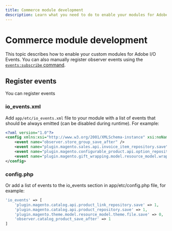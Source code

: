 ```yaml
---
title: Commerce module development
description: Learn what you need to do to enable your modules for Adobe I/O Events.
---
```


# Commerce module development

This topic describes how to enable your custom modules for Adobe I/O Events. You can also manually register observer events using the [`events:subscribe` command](./commands.md#subscribe-to-a-commerce-event).

## Register events

You can register events 

### io_events.xml

Add `app/etc/io_events.xml` file to your module with a list of events that should be always emitted (can be disabled during runtime). For example:

```xml
<?xml version="1.0"?>
<config xmlns:xsi="http://www.w3.org/2001/XMLSchema-instance" xsi:noNamespaceSchemaLocation="urn:magento:module-commerce-events-client/etc/io_events.xsd">
    <event name="observer.store_group_save_after" />
    <event name="plugin.magento.sales.api.invoice_item_repository.save" />
    <event name="plugin.magento.configurable_product.api.option_repository.save" />
    <event name="plugin.magento.gift_wrapping.model.resource_model.wrapping.save" />
</config>
```

### config.php

Or add a list of events to the io_events section in app/etc/config.php file, for example:

```php
'io_events' => [
    'plugin.magento.catalog.api.product_link_repository.save' => 1,
    'plugin.magento.catalog.api.product_repository.save' => 1,
    'plugin.magento.theme.model.resource_model.theme.file.save' => 0,
    'observer.catalog_product_save_after' => 1
]
```